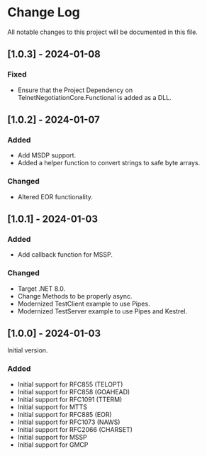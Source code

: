 # Change Log
All notable changes to this project will be documented in this file.

## [1.0.3] - 2024-01-08
  
### Fixed
- Ensure that the Project Dependency on TelnetNegotiationCore.Functional is added as a DLL.
 
## [1.0.2] - 2024-01-07
  
### Added
- Add MSDP support.
- Added a helper function to convert strings to safe byte arrays.

### Changed
- Altered EOR functionality.

## [1.0.1] - 2024-01-03
  
### Added
- Add callback function for MSSP.
 
### Changed
- Target .NET 8.0.
- Change Methods to be properly async.
- Modernized TestClient example to use Pipes.
- Modernized TestServer example to use Pipes and Kestrel.
 
## [1.0.0] - 2024-01-03
  
Initial version.
 
### Added
- Initial support for RFC855 (TELOPT)
- Initial support for RFC858 (GOAHEAD)
- Initial support for RFC1091 (TTERM)
- Initial support for MTTS
- Initial support for RFC885 (EOR)
- Initial support for RFC1073 (NAWS)
- Initial support for RFC2066 (CHARSET)
- Initial support for MSSP
- Initial support for GMCP